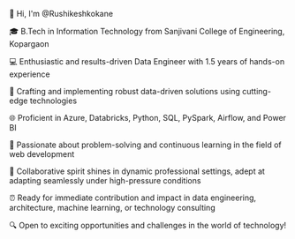 👋 Hi, I'm @Rushikeshkokane

🎓 B.Tech in Information Technology from Sanjivani College of Engineering, Kopargaon

💻 Enthusiastic and results-driven Data Engineer with 1.5 years of hands-on experience

🚀 Crafting and implementing robust data-driven solutions using cutting-edge technologies

🌐 Proficient in Azure, Databricks, Python, SQL, PySpark, Airflow, and Power BI

🔧 Passionate about problem-solving and continuous learning in the field of web development

🤝 Collaborative spirit shines in dynamic professional settings, adept at adapting seamlessly under high-pressure conditions

⏰ Ready for immediate contribution and impact in data engineering, architecture, machine learning, or technology consulting

🔍 Open to exciting opportunities and challenges in the world of technology!



<!---
Rushikeshkokane/Rushikeshkokane is a ✨ special ✨ repository because its `README.md` (this file) appears on your GitHub profile.
You can click the Preview link to take a look at your changes.
--->
